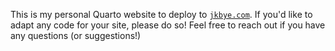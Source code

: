 This is my personal Quarto website to deploy to [`jkbye.com`](www.jkbye.com). If you'd like to adapt any code for your site, please do so! Feel free to reach out if you have any questions (or suggestions!)
